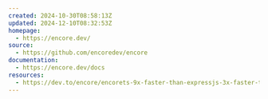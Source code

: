 ```yaml
---
created: 2024-10-30T08:58:13Z
updated: 2024-12-10T08:32:53Z
homepage:
  - https://encore.dev/
source:
  - https://github.com/encoredev/encore
documentation:
  - https://encore.dev/docs
resources:
  - https://dev.to/encore/encorets-9x-faster-than-expressjs-3x-faster-than-bun-zod-4boe
---
```

